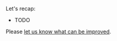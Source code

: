 Let's recap:

* TODO

Please [let us know what can be improved](https://github.com/argoproj-labs/katacoda-scenarios/issues/new).